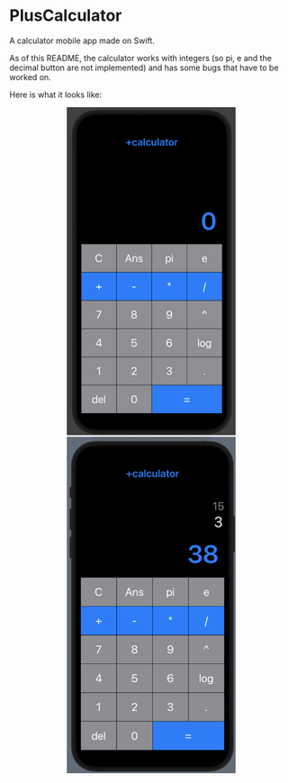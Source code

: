 # PlusCalculator

A calculator mobile app made on Swift.

As of this README, the calculator works with integers (so pi, e and the decimal button are not implemented) and has some bugs that have to be worked on.

Here is what it looks like:
<p align="center">
  <img src="./Preview_1.png" width="300">
   <img src="./Preview_2.png" width="300">
</p>
